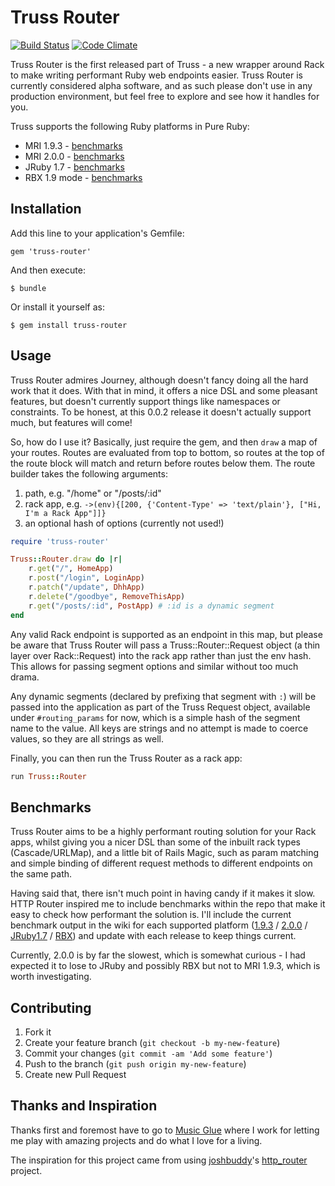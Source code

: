 # Truss Router
[![Build Status](https://travis-ci.org/truss-io/router.png)](https://travis-ci.org/truss-io/router)
[![Code Climate](https://codeclimate.com/github/truss-io/router.png)](https://codeclimate.com/github/truss-io/router.png)

Truss Router is the first released part of Truss - a new wrapper around Rack to make writing performant Ruby web endpoints easier.
Truss Router is currently considered alpha software, and as such please don't use in any production environment, but feel free to
explore and see how it handles for you.

Truss supports the following Ruby platforms in Pure Ruby:

* MRI 1.9.3 - [benchmarks](https://github.com/truss-io/router/wiki/Benchmarks-MRI-1.9.3)
* MRI 2.0.0 - [benchmarks](https://github.com/truss-io/router/wiki/Benchmarks-MRI-2.0.0)
* JRuby 1.7 - [benchmarks](https://github.com/truss-io/router/wiki/Benchmarks-JRuby)
* RBX 1.9 mode - [benchmarks](https://github.com/truss-io/router/wiki/Benchmarks-RBX)

## Installation

Add this line to your application's Gemfile:

    gem 'truss-router'

And then execute:

    $ bundle

Or install it yourself as:

    $ gem install truss-router

## Usage

Truss Router admires Journey, although doesn't fancy doing all the hard work that it does. With that in mind, it offers a nice DSL
and some pleasant features, but doesn't currently support things like namespaces or constraints. To be honest, at this 0.0.2 release
it doesn't actually support much, but features will come!

So, how do I use it? Basically, just require the gem, and then ```draw``` a map of your routes. Routes are evaluated from top to bottom, so routes at the top of the route block will match and return before routes below them. The route builder takes the following arguments:

1. path, e.g. "/home" or "/posts/:id"
2. rack app, e.g. ```->(env){[200, {'Content-Type' => 'text/plain'}, ["Hi, I'm a Rack App"]]}```
3. an optional hash of options (currently not used!)

```ruby
require 'truss-router'

Truss::Router.draw do |r|
    r.get("/", HomeApp)
    r.post("/login", LoginApp)
    r.patch("/update", DhhApp)
    r.delete("/goodbye", RemoveThisApp)
    r.get("/posts/:id", PostApp) # :id is a dynamic segment
end
```
Any valid Rack endpoint is supported as an endpoint in this map, but please be aware that Truss Router will pass a 
Truss::Router::Request object (a thin layer over Rack::Request) into the rack app rather than just the env hash. This 
allows for passing segment options and similar without too much drama.

Any dynamic segments (declared by prefixing that segment with ```:```) will be passed into the application as part of the Truss
Request object, available under ```#routing_params``` for now, which is a simple hash of the segment name to the value. All keys 
are strings and no attempt is made to coerce values, so they are all strings as well.

Finally, you can then run the Truss Router as a rack app:

```ruby
run Truss::Router
```

## Benchmarks

Truss Router aims to be a highly performant routing solution for your Rack apps, whilst giving you a nicer DSL than some of the
inbuilt rack types (Cascade/URLMap), and a little bit of Rails Magic, such as param matching and simple binding of different
request methods to different endpoints on the same path.

Having said that, there isn't much point in having candy if it makes it slow. HTTP Router inspired me to include benchmarks within
the repo that make it easy to check how performant the solution is. I'll include the current benchmark output in the wiki for each
supported platform ([1.9.3](https://github.com/truss-io/router/wiki/Benchmarks-MRI-1.9.3) / [2.0.0](https://github.com/truss-io/router/wiki/Benchmarks-MRI-2.0.0) / [JRuby1.7](https://github.com/truss-io/router/wiki/Benchmarks-JRuby) / [RBX](https://github.com/truss-io/router/wiki/Benchmarks-RBX)) and update with each release to keep things current.

Currently, 2.0.0 is by far the slowest, which is somewhat curious - I had expected it to lose to JRuby and possibly RBX but not to
MRI 1.9.3, which is worth investigating.

## Contributing

1. Fork it
2. Create your feature branch (`git checkout -b my-new-feature`)
3. Commit your changes (`git commit -am 'Add some feature'`)
4. Push to the branch (`git push origin my-new-feature`)
5. Create new Pull Request

## Thanks and Inspiration

Thanks first and foremost have to go to [Music Glue](http://musicglue.com) where I work for letting me play with amazing projects
and do what I love for a living. 

The inspiration for this project came from using [joshbuddy](https://github.com/joshboddy)'s [http_router](https://github.com/joshbuddy/http_router)
project.
